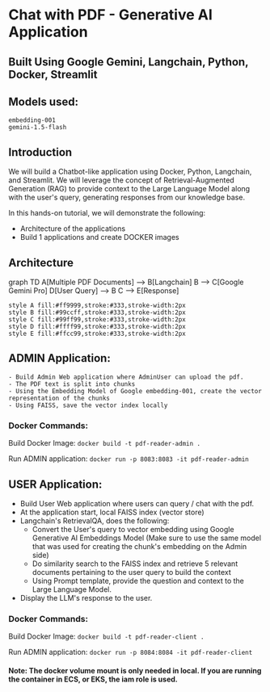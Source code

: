 # Chat with PDF - Generative AI Application
## Built Using Google Gemini, Langchain, Python, Docker, Streamlit
## Models used:
    embedding-001
    gemini-1.5-flash

## Introduction
We will build a Chatbot-like application using Docker, Python, Langchain, and Streamlit. We will leverage the concept of Retrieval-Augmented Generation (RAG) to provide context to the Large Language Model along with the user's query, generating responses from our knowledge base.

In this hands-on tutorial, we will demonstrate the following:
- Architecture of the applications
- Build 1 applications and create DOCKER images


## Architecture
graph TD
    A[Multiple PDF Documents] --> B[Langchain]
    B --> C[Google Gemini Pro]
    D[User Query] --> B
    C --> E[Response]
    
    style A fill:#ff9999,stroke:#333,stroke-width:2px
    style B fill:#99ccff,stroke:#333,stroke-width:2px
    style C fill:#99ff99,stroke:#333,stroke-width:2px
    style D fill:#ffff99,stroke:#333,stroke-width:2px
    style E fill:#ffcc99,stroke:#333,stroke-width:2px

## ADMIN Application:
    - Build Admin Web application where AdminUser can upload the pdf.
    - The PDF text is split into chunks
    - Using the Embedding Model of Google embedding-001, create the vector representation of the chunks
    - Using FAISS, save the vector index locally

### Docker Commands:

  Build Docker Image:
  `docker build -t pdf-reader-admin .`

  Run ADMIN application:
  `docker run -p 8083:8083 -it pdf-reader-admin`



## USER Application:
  - Build User Web application where users can query / chat with the pdf.
  - At the application start, local FAISS index (vector store)
  - Langchain's RetrievalQA, does the following:
    - Convert the User's query to vector embedding using Google Generative AI Embeddings Model (Make sure to use the same model that was used for creating the chunk's embedding on the Admin side)
    - Do similarity search to the FAISS index and retrieve 5 relevant documents pertaining to the user query to build the context
    - Using Prompt template, provide the question and context to the Large Language Model.
   -  Display the LLM's response to the user.

### Docker Commands:

  Build Docker Image:
  `docker build -t pdf-reader-client .`

  Run ADMIN application:
  `docker run -p 8084:8084 -it pdf-reader-client`


#### Note: The docker volume mount is only needed in local. If you are running the container in ECS, or EKS, the iam role is used.
